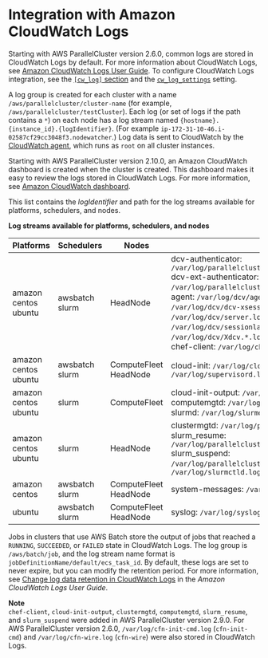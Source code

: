 # Integration with Amazon CloudWatch Logs<a name="cloudwatch-logs"></a>

Starting with AWS ParallelCluster version 2\.6\.0, common logs are stored in CloudWatch Logs by default\. For more information about CloudWatch Logs, see [Amazon CloudWatch Logs User Guide](https://docs.aws.amazon.com/AmazonCloudWatch/latest/logs/)\. To configure CloudWatch Logs integration, see the [`[cw_log]` section](cw-log-section.md) and the [`cw_log_settings`](cluster-definition.md#cw-log-settings) setting\.

A log group is created for each cluster with a name `/aws/parallelcluster/cluster-name` \(for example, `/aws/parallelcluster/testCluster`\)\. Each log \(or set of logs if the path contains a `*`\) on each node has a log stream named `{hostname}.{instance_id}.{logIdentifier}`\. \(For example `ip-172-31-10-46.i-02587cf29cc3048f3.nodewatcher`\.\) Log data is sent to CloudWatch by the [CloudWatch agent](https://docs.aws.amazon.com/AmazonCloudWatch/latest/monitoring/Install-CloudWatch-Agent.html), which runs as `root` on all cluster instances\.

Starting with AWS ParallelCluster version 2\.10\.0, an Amazon CloudWatch dashboard is created when the cluster is created\. This dashboard makes it easy to review the logs stored in CloudWatch Logs\. For more information, see [Amazon CloudWatch dashboard](cloudwatch-dashboard.md)\.

This list contains the *logIdentifier* and path for the log streams available for platforms, schedulers, and nodes\.


**Log streams available for platforms, schedulers, and nodes**  

| Platforms | Schedulers | Nodes | Log streams | 
| --- | --- | --- | --- | 
|  amazon centos ubuntu  |  awsbatch slurm  |  HeadNode  |  dcv\-authenticator: `/var/log/parallelcluster/pcluster_dcv_authenticator.log` dcv\-ext\-authenticator: `/var/log/parallelcluster/pcluster_dcv_connect.log` dcv\-agent: `/var/log/dcv/agent.*.log` dcv\-xsession: `/var/log/dcv/dcv-xsession.*.log` dcv\-server: `/var/log/dcv/server.log` dcv\-session\-launcher: `/var/log/dcv/sessionlauncher.log` Xdcv: `/var/log/dcv/Xdcv.*.log` cfn\-init: `/var/log/cfn-init.log` chef\-client: `/var/log/chef-client.log`  | 
|  amazon centos ubuntu  |  awsbatch slurm  |  ComputeFleet HeadNode  |  cloud\-init: `/var/log/cloud-init.log` supervisord: `/var/log/supervisord.log`  | 
|  amazon centos ubuntu  |  slurm  |  ComputeFleet  |  cloud\-init\-output: `/var/log/cloud-init-output.log` computemgtd: `/var/log/parallelcluster/computemgtd` slurmd: `/var/log/slurmd.log`  | 
|  amazon centos ubuntu  |  slurm  |  HeadNode  |  clustermgtd: `/var/log/parallelcluster/clustermgtd` slurm\_resume: `/var/log/parallelcluster/slurm_resume.log` slurm\_suspend: `/var/log/parallelcluster/slurm_suspend.log` slurmctld: `/var/log/slurmctld.log`  | 
|  amazon centos  |  awsbatch slurm  |  ComputeFleet HeadNode  |  system\-messages: `/var/log/messages`  | 
|  ubuntu  |  awsbatch slurm  |  ComputeFleet HeadNode  |  syslog: `/var/log/syslog`  | 

Jobs in clusters that use AWS Batch store the output of jobs that reached a `RUNNING`, `SUCCEEDED`, or `FAILED` state in CloudWatch Logs\. The log group is `/aws/batch/job`, and the log stream name format is `jobDefinitionName/default/ecs_task_id`\. By default, these logs are set to never expire, but you can modify the retention period\. For more information, see [Change log data retention in CloudWatch Logs](https://docs.aws.amazon.com/AmazonCloudWatch/latest/logs/SettingLogRetention.html) in the *Amazon CloudWatch Logs User Guide*\.

**Note**  
`chef-client`, `cloud-init-output`, `clustermgtd`, `computemgtd`, `slurm_resume`, and `slurm_suspend` were added in AWS ParallelCluster version 2\.9\.0\. For AWS ParallelCluster version 2\.6\.0, `/var/log/cfn-init-cmd.log` \(`cfn-init-cmd`\) and `/var/log/cfn-wire.log` \(`cfn-wire`\) were also stored in CloudWatch Logs\.
